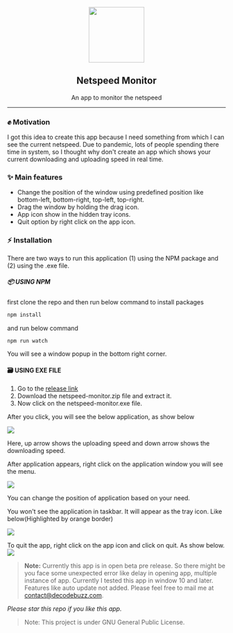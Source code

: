 <p align="center"><img src="https://user-images.githubusercontent.com/21314953/167297140-2695b4bd-6a82-4270-b143-38ec0ab58fae.png" width="128"></p>

<h2 align="center">Netspeed Monitor</h2>
<p align="center">An app to monitor the netspeed</p>
<hr/>

### ✊ Motivation
I got this idea to create this app because I need something from which I can see the current netspeed. Due to pandemic, lots of people spending there time in system, so I thought why don't create an app which shows your current downloading and uploading speed in real time. 

### ✨ Main features
* Change the position of the window using predefined position like bottom-left, bottom-right, top-left, top-right. 
* Drag the window by holding the drag icon.
* App icon show in the hidden tray icons.
* Quit option by right click on the app icon.

### ⚡ Installation
There are two ways to run this application (1) using the NPM package and (2) using the .exe file.

##### 📦 USING NPM

first clone the repo and then run below command to install packages
```bash
npm install
```

and run below command
```bash
npm run watch
```
You will see a window popup in the bottom right corner.

#### 🗃️ USING EXE FILE
1. Go to the <a target="_blank" href="https://github.com/vipinrana/netspeed-monitor/releases">release link</a> 
2. Download the netspeed-monitor.zip file and extract it.
3. Now click on the netspeed-monitor.exe file.

After you click, you will see the below application, as show below
<p><img src="https://user-images.githubusercontent.com/21314953/167339647-05e96155-385d-4666-a342-c1e6a70a532e.png"></p>
Here, up arrow shows the uploading speed and down arrow shows the downloading speed.

After application appears, right click on the application window you will see the menu.
<p><img src="https://user-images.githubusercontent.com/21314953/167340153-7fa4c87c-1a5a-4c71-af2d-c379852c5826.png"></p>
You can change the position of application based on your need.

You won't see the application in taskbar. It will appear as the tray icon. Like below(Highlighted by orange border)
<p><img src="https://user-images.githubusercontent.com/21314953/167340678-b5f8012a-a267-443c-834c-ab76d656336c.png"></p>

To quit the app, right click on the app icon and click on quit. As show below.
<img src="https://user-images.githubusercontent.com/21314953/179503687-5bc44cf4-695f-4028-ba94-c30a2497487b.png"></p>

> <b>Note:</b> Currently this app is in open beta pre release. So there might be you face some unexpected error like delay in opening app, multiple instance of app. Currently I tested this app in window 10 and later. Features like auto update not added. Please feel free to mail me at <a href="mailto:contact@decodebuzz.com">contact@decodebuzz.com</a>.
<p><i>Please star this repo if you like this app.</i></p>

> Note: This project is under GNU General Public License.
